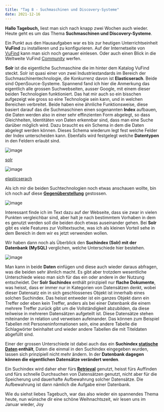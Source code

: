 ```yaml
---
title: "Tag 8 - Suchmaschinen und Discovery-Systeme"
date: 2021-12-16
---
```


**Hallo Tagebuch,** 
liest man sich nach knapp zwei Wochen auch wieder. Heute geht es um das Thema **Suchmaschinen und Discovery-Systeme**.

Ein Punkt aus den Hausaufgaben war es bis zur heutigen Unterrichtseinheit **VuFind** zu installieren und zu konfigurieren. Auf der Internetseite von [VuFind](https://vufind.org) kann man sich noch genauer einlesen. Oder auch einen Blick in die Weltweite VuFind [Community]( https://vufind.org/wiki/community:installations) werfen.

**Solr** ist die eigentliche Suchmaschine die im hinter dem Katalog VuFind steckt. Solr ist quasi einer von zwei Industriestandards im Bereich der Suchmaschinentechnologie, die Konkurrenz davon ist **Elasticserach**. Beide sind OpenSource-Systeme. Spannend fand ich hier die Anmerkung das eigentlich alle grossen Suchwebseiten, ausser Google, mit einem dieser beiden Technologien funktioniert. Das hat mir auch so ein bisschen aufgezeigt wie gross so eine Technologie sein kann, und in welchen Bereichen verbreitet. Beide haben eine ähnliche Funktionsweise, diese basiert darauf das die Suchmaschinen einen sogenannten **Index** aufbauen, die Daten werden also in einer sehr effinzienten Form abgelegt, so dass Gleichheiten, Identitäten von Daten erkennbar sind, dass man eine Suche darüber möglich wird. Dazu braucht es ein Schema in dem die Daten abgelegt werden können. Dieses Schema wiederum legt fest welche Felder der Index unterscheiden kann. Ebenfalls wird festgelegt welche **Datentypen** in den Feldern erlaubt sind.

![image](https://user-images.githubusercontent.com/90834675/151673798-d7b810fd-45b7-4df8-ad57-b8c4cf36c490.png)


[solr](https://solr.apache.org/)

![image](https://user-images.githubusercontent.com/90834675/151673809-278d9798-d993-4b25-993c-04f4363b515a.png)

 
[elasticserach](https://www.elastic.co/de/)

Als ich mir die beiden Suchtechnologien noch etwas anschauen wollte, bin ich noch auf diese [**Gegenüberstellung**](
https://dattell.com/data-architecture-blog/solr-vs-elasticsearch/) gestossen.

![image](https://user-images.githubusercontent.com/90834675/151673825-5b3ab7c7-c5cb-484f-944d-cbe69b51683d.png)


Interessant finde ich im Text dazu auf der Webseite, dass sie zwar in vielen Punkten vergleichbar sind, aber halt je nach bestimmtem Vorhaben in dem es genutzt werden soll die beiden doch etwas auseinander gehen. Bei **Solr** gibt es viele Features zur Volltextsuche, was ich als kleinen Vorteil sehe in dem Bereich in dem wir es jetzt verwenden wollen.

Wir haben dann noch als Überblick den **Suchindex (Solr) mit der Datenbank (MySQL)** verglichen, welche Unterschiede hier bestehen.
 
![image](https://user-images.githubusercontent.com/90834675/151673869-a6bd27ab-b41f-40ac-81b0-de8b875a1f9a.png)

 
Man kann in beide **Daten** einfügen und diese auch wieder daraus abfragen, was die beiden sehr ähnlich macht. Es gibt aber trotzdem wesentliche Unterschiede wieso man sich für das ein oder andere in der Nutzung entscheidet. Der **Solr Suchindex** enthält prinzipiell nur **flache Dokumente**, was heisst, dass er immer nur in Kategorien von Datensätzen denkt, wobei dieser Datensatz ein in sich geschlossenes Objekt ist innerhalb eines solchen Suchindex. Das heisst entweder ist ein ganzes Objekt dann ein Treffer oder eben kein Treffer, anders als bei einer Datenbank die einem mehrere Treffer zurück gibt um die Vollständigkeit abzubilden, da diese teilweise in mehreren Datensätzen aufgeteilt ist. Diese Datensätze stehen miteinander in relation und verweisen aufeinander. Das können zum Beispiel Tabellen mit Personeninformationen sein, eine andere Tabelle die Schlagwörter beinhaltet und wieder andere Tabellen die mit Titeldaten abgefüllt sind.

Einer der grossen Unterschiede ist dabei auch das ein **Suchindex [statische Daten](https://www.ibm.com/docs/de/partnerengagemanager?topic=sskprs-com-ibm-help-pem-sponsor-tasks-doc-t-defining-static-dynamic-data-html) enthält**, Daten die einmal in den Suchindex eingegeben wurden, lassen sich prinzipiell nicht mehr ändern. In der **Datenbank dagegen können die eigentlichen Datensätze verändert werden**. 

Ein Suchindex wird daher eher fürs [**Retrieval**](https://de.wikipedia.org/wiki/Information_Retrieval) genutzt, heisst fürs Auffinden und fürs schnelle Durchsuchen von Datensätzen genutzt, nicht aber für die Speicherung und dauerhafte Aufbewahrung solcher Datensätze. Die Aufbewahrung ist dann nämlich die Aufgabe einer Datenbank. 

Wie du siehst liebes Tagebuch, war das also wieder ein spannendes Thema heute, nun wünsche dir eine schöne Weihnachtszeit, wir lesen uns im Januar wieder, 
Joy
